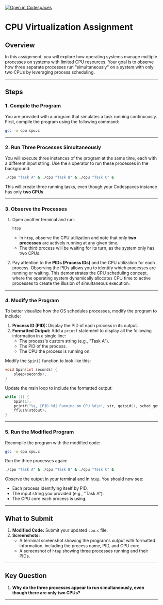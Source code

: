 [![Open in Codespaces](https://classroom.github.com/assets/launch-codespace-2972f46106e565e64193e422d61a12cf1da4916b45550586e14ef0a7c637dd04.svg)](https://classroom.github.com/open-in-codespaces?assignment_repo_id=18030304)
# CPU Virtualization Assignment

## **Overview**
In this assignment, you will explore how operating systems manage multiple processes on systems with limited CPU resources. Your goal is to observe how three separate processes run "simultaneously" on a system with only two CPUs by leveraging process scheduling.

---

## **Steps**

### **1. Compile the Program**
You are provided with a program that simulates a task running continuously. First, compile the program using the following command:

```bash
gcc -o cpu cpu.c
```

---

### **2. Run Three Processes Simultaneously**
You will execute three instances of the program at the same time, each with a different input string. Use the `&` operator to run these processes in the background:

```bash
./cpu "Task A" & ./cpu "Task B" & ./cpu "Task C" &
```

This will create three running tasks, even though your Codespaces instance has only **two CPUs**.

---

### **3. Observe the Processes**
1. Open another terminal and run:
   ```bash
   htop
   ```
   - In `htop`, observe the CPU utilization and note that only **two processes** are actively running at any given time.
   - The third process will be waiting for its turn, as the system only has two CPUs.

2. Pay attention to the **PIDs (Process IDs)** and the CPU utilization for each process. Observing the PIDs allows you to identify which processes are running or waiting. This demonstrates the CPU scheduling concept, where the operating system dynamically allocates CPU time to active processes to create the illusion of simultaneous execution.

---

### **4. Modify the Program**
To better visualize how the OS schedules processes, modify the program to include:
1. **Process ID (PID):** Display the PID of each process in its output.
2. **Formatted Output:** Add a `printf` statement to display all the following information in a single line:
   - The process's custom string (e.g., "Task A").
   - The PID of the process.
   - The CPU the process is running on.

Modify the `Spin()` function to look like this:

```c
void Spin(int seconds) {
    sleep(seconds);
}
```

Update the main loop to include the formatted output:

```c
while (1) {
    Spin(1);
    printf("%s, [PID %d] Running on CPU %d\n", str, getpid(), sched_getcpu());
    fflush(stdout);
}
```

---

### **5. Run the Modified Program**
Recompile the program with the modified code:
```bash
gcc -o cpu cpu.c
```

Run the three processes again:
```bash
./cpu "Task A" & ./cpu "Task B" & ./cpu "Task C" &
```

Observe the output in your terminal and in `htop`. You should now see:
- Each process identifying itself by PID.
- The input string you provided (e.g., "Task A").
- The CPU core each process is using.

---

## **What to Submit**
1. **Modified Code:** Submit your updated `cpu.c` file.
2. **Screenshots:**
   - A terminal screenshot showing the program's output with formatted information, including the process name, PID, and CPU core.
   - A screenshot of `htop` showing three processes running and their PIDs.

---

## **Key Question**
1. **Why do the three processes appear to run simultaneously, even though there are only two CPUs?**

---
